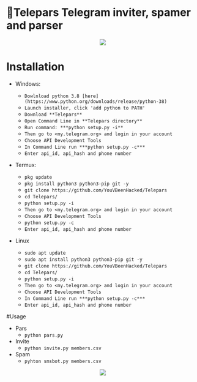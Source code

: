 🧾Telepars
Telegram inviter, spamer and parser
===================================
<p align="center">
  <img src="https://i.ibb.co/JkWFm2F/Telepar-main.png">
</p>


# Installation
* Windows:
  * `Dowlnload python 3.8 [here](https://www.python.org/downloads/release/python-38)`
  * `Launch installer, click 'add python to PATH'`
  * `Download **Telepars**`
  * `Open Command Line in **Telepars directory**`
  * `Run command: ***python setup.py -i**`
  * `Then go to <my.telegram.org> and login in your account`
  * `Choose API Development Tools`
  * `In Command Line run ***python setup.py -c***`
  * `Enter api_id, api_hash and phone number`
  
* Termux:
  * `pkg update`
  * `pkg install python3 python3-pip git -y`
  * `git clone https://github.com/YouVBeenHacked/Telepars`
  * `cd Telepars/`
  * `python setup.py -i`
  * `Then go to <my.telegram.org> and login in your account`
  * `Choose API Development Tools`
  * `python setup.py -c`
  * `Enter api_id, api_hash and phone number`
* Linux
  * `sudo apt update`
  * `sudo apt install python3 python3-pip git -y`
  * `git clone https://github.com/YouVBeenHacked/Telepars`
  * `cd Telepars/`
  * `python setup.py -i`
  * `Then go to <my.telegram.org> and login in your account`
  * `Choose API Development Tools`
  * `In Command Line run ***python setup.py -c***`
  * `Enter api_id, api_hash and phone number`

#Usage
* Pars
  * `python pars.py`
* Invite
  * `python invite.py members.csv`
* Spam
  * `pyhton smsbot.py members.csv`

<p align="center">
  <img src="https://i.ibb.co/8NNZTvH/hacked.jpg">
</p>
